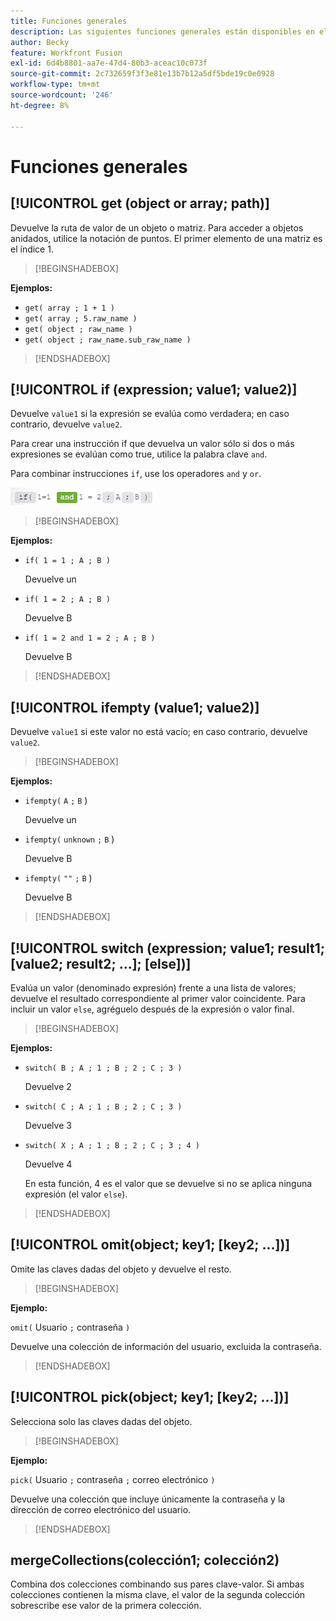 ```yaml
---
title: Funciones generales
description: Las siguientes funciones generales están disponibles en el panel de asignación de Adobe Workfront Fusion.
author: Becky
feature: Workfront Fusion
exl-id: 6d4b8801-aa7e-47d4-80b3-aceac10c073f
source-git-commit: 2c732659f3f3e81e13b7b12a5df5bde19c0e0928
workflow-type: tm+mt
source-wordcount: '246'
ht-degree: 8%

---
```


# Funciones generales

## [!UICONTROL get (object or array; path)]

Devuelve la ruta de valor de un objeto o matriz. Para acceder a objetos anidados, utilice la notación de puntos. El primer elemento de una matriz es el índice 1.

>[!BEGINSHADEBOX]

**Ejemplos:**

* `get( array ; 1 + 1 )`
* `get( array ; 5.raw_name )`
* `get( object ; raw_name )`
* `get( object ; raw_name.sub_raw_name )`

>[!ENDSHADEBOX]

## [!UICONTROL if (expression; value1; value2)]

Devuelve `value1` si la expresión se evalúa como verdadera; en caso contrario, devuelve `value2`.

Para crear una instrucción if que devuelva un valor sólo si dos o más expresiones se evalúan como true, utilice la palabra clave `and`.

Para combinar instrucciones `if`, use los operadores `and` y `or`.

![y operador](assets/and-in-if-statement.png)

>[!BEGINSHADEBOX]

**Ejemplos:**

* `if( 1 = 1 ; A ; B )`

  Devuelve un

* `if( 1 = 2 ; A ; B )`

  Devuelve B

* `if( 1 = 2 and 1 = 2 ; A ; B )`

  Devuelve B

>[!ENDSHADEBOX]

## [!UICONTROL ifempty (value1; value2)]

Devuelve `value1` si este valor no está vacío; en caso contrario, devuelve `value2`.

>[!BEGINSHADEBOX]

**Ejemplos:**

* `ifempty(` `A` `;` `B` )

  Devuelve un

* `ifempty(` `unknown` `;` `B` )

  Devuelve B

* `ifempty(` `""` `;` `B` )

  Devuelve B

>[!ENDSHADEBOX]

## [!UICONTROL switch (expression; value1; result1; [value2; result2; ...]; [else])]

Evalúa un valor (denominado expresión) frente a una lista de valores; devuelve el resultado correspondiente al primer valor coincidente. Para incluir un valor `else`, agréguelo después de la expresión o valor final.

>[!BEGINSHADEBOX]

**Ejemplos:**

* `switch( B ; A ; 1 ; B ; 2 ; C ; 3 )`

  Devuelve 2

* `switch( C ; A ; 1 ; B ; 2 ; C ; 3 )`

  Devuelve 3

* `switch( X ; A ; 1 ; B ; 2 ; C ; 3 ; 4 )`

  Devuelve 4

  En esta función, 4 es el valor que se devuelve si no se aplica ninguna expresión (el valor `else`).

>[!ENDSHADEBOX]

## [!UICONTROL omit(object; key1; [key2; ...])]

Omite las claves dadas del objeto y devuelve el resto.

>[!BEGINSHADEBOX]

**Ejemplo:**

`omit(` Usuario `;` contraseña `)`

Devuelve una colección de información del usuario, excluida la contraseña.

>[!ENDSHADEBOX]

## [!UICONTROL pick(object; key1; [key2; ...])]

Selecciona solo las claves dadas del objeto.

>[!BEGINSHADEBOX]

**Ejemplo:**

`pick(` Usuario `;` contraseña `;` correo electrónico `)`

Devuelve una colección que incluye únicamente la contraseña y la dirección de correo electrónico del usuario.

>[!ENDSHADEBOX]

## mergeCollections(colección1; colección2)

Combina dos colecciones combinando sus pares clave-valor. Si ambas colecciones contienen la misma clave, el valor de la segunda colección sobrescribe ese valor de la primera colección.
